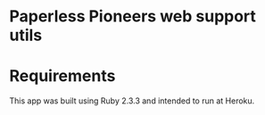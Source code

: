 # Paperless Pioneers web support utils

# Requirements
This app was built using Ruby 2.3.3 and intended to run at Heroku.

